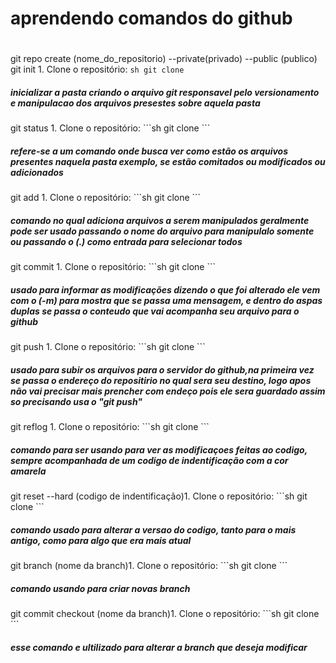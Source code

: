 #

<h1>aprendendo comandos do github</h1>

#
git repo create (nome_do_repositorio) --private(privado) --public (publico)</h5>
git init   1. Clone o repositório:
    ```sh
    git clone 
    ```
<h5> inicializar a pasta criando o arquivo git responsavel pelo versionamento e manipulacao dos arquivos presestes sobre aquela pasta</h5>
git status 1. Clone o repositório:
    ```sh
    git clone 
    ```
<h5> refere-se a um comando onde busca ver como estão os arquivos presentes naquela pasta exemplo, se estão comitados ou modificados ou adicionados </h5>
git add    1. Clone o repositório:
    ```sh
    git clone 
    ```
<h5> comando no qual adiciona arquivos a serem manipulados geralmente pode ser usado passando o nome do arquivo para manipulalo somente ou passando o (.) como entrada para selecionar todos</h5>
git commit 1. Clone o repositório:
    ```sh
    git clone 
    ```
<h5> usado para informar as modificações dizendo o que foi alterado  ele vem com o (-m) para mostra que se passa uma mensagem, e dentro do aspas duplas se passa o conteudo que vai acompanha seu arquivo para o github </h5>
git push   1. Clone o repositório:
    ```sh
    git clone 
    ```
<h5> usado para subir os arquivos para o servidor do github,na primeira vez se passa o endereço do repositirio no qual sera seu destino, logo apos não vai precisar mais prencher com endeço pois ele sera guardado assim so precisando usa o "git push"</h5>
git reflog 1. Clone o repositório:
    ```sh
    git clone 
    ```
<h5> comando para ser usando para ver as modificaçoes feitas ao codigo, sempre acompanhada de um codigo de indentificação com a cor amarela</h5>
git reset --hard (codigo de indentificação)1. Clone o repositório:
    ```sh
    git clone 
    ```
<h5>  comando usado para alterar a versao do codigo, tanto para o mais antigo, como para algo que era mais atual </h5>
git branch (nome da branch)1. Clone o repositório:
    ```sh
    git clone 
    ```
<h5> comando usando para criar novas branch </h5>
git commit checkout (nome da branch)1. Clone o repositório:
    ```sh
    git clone 
    ```
<h5> esse comando e ultilizado para alterar a branch que deseja modificar</h5>
